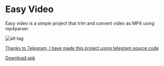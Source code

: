 # Easy Video

Easy video is a simple project that trim and convert video as MP4 using mp4parser.

![alt tag](http://iranoffline.com/download/mapApps/EasyVideo/scr.jpg)

[Thanks to Telegram, I have made this project using telegram source code](https://github.com/DrKLO/Telegram)

[Download apk](http://iranoffline.com/download/mapApps/EasyVideo/app-release.apk)
